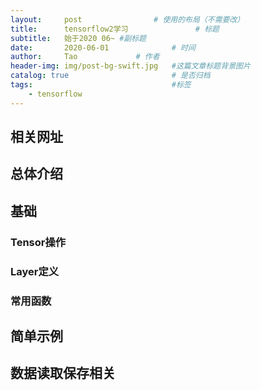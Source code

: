 ```yaml
---
layout:     post			    # 使用的布局（不需要改）
title:      tensorflow2学习 				# 标题 
subtitle:   始于2020 06~ #副标题
date:       2020-06-01				# 时间
author:     Tao				# 作者
header-img: img/post-bg-swift.jpg 	#这篇文章标题背景图片
catalog: true 						# 是否归档
tags:								#标签
    - tensorflow
---
```


## 相关网址

## 总体介绍

## 基础
### Tensor操作

### Layer定义

### 常用函数

## 简单示例

## 数据读取保存相关
